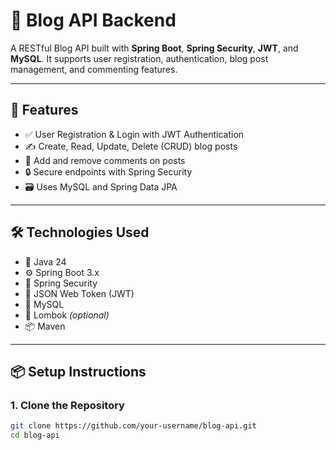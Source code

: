 # 📝 Blog API Backend

A RESTful Blog API built with **Spring Boot**, **Spring Security**, **JWT**, and **MySQL**. It supports user registration, authentication, blog post management, and commenting features.

---

## 🚀 Features

- ✅ User Registration & Login with JWT Authentication  
- ✍️ Create, Read, Update, Delete (CRUD) blog posts  
- 💬 Add and remove comments on posts  
- 🔒 Secure endpoints with Spring Security  
- 🗃️ Uses MySQL and Spring Data JPA  

---

## 🛠️ Technologies Used

- 🧠 Java 24  
- ⚙️ Spring Boot 3.x  
- 🔐 Spring Security  
- 🔑 JSON Web Token (JWT)  
- 🐬 MySQL  
- 🧰 Lombok *(optional)*  
- 📦 Maven  

---

## 📦 Setup Instructions

### 1. Clone the Repository

```bash
git clone https://github.com/your-username/blog-api.git
cd blog-api
```

